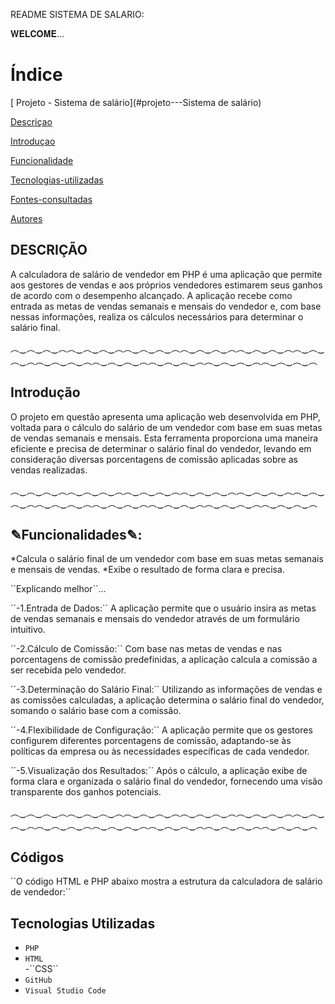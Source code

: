 README SISTEMA DE SALARIO:




𝐖𝐄𝐋𝐂𝐎𝐌𝐄...

# Índice

[ Projeto - Sistema de salário](#projeto---Sistema de salário)

[Descriçao](#descri%C3%A7ao)  

[Introduçao](#introdu%C3%A7ao)  

[Funcionalidade](#funcionalidade) 

[Tecnologias-utilizadas](#tecnologias-ultilizadas)  

[Fontes-consultadas](#fontes-consultadas)

[Autores](#autores)  


## DESCRIÇÃO
A calculadora de salário de vendedor em PHP é uma aplicação que permite aos gestores de vendas e aos próprios vendedores estimarem seus ganhos de acordo com o desempenho alcançado. A aplicação recebe como entrada as metas de vendas semanais e mensais do vendedor e, com base nessas informações, realiza os cálculos necessários para determinar o salário final.

︵‿︵‿︵‿︵︵‿︵‿︵‿︵︵‿︵‿︵‿︵︵‿︵‿︵‿︵︵‿︵‿︵‿︵︵‿︵‿︵‿︵︵‿︵‿︵‿︵︵‿︵‿︵‿︵︵‿︵‿︵‿︵︵‿︵‿︵‿︵︵‿︵‿︵‿︵

## Introdução
O projeto em questão apresenta uma aplicação web desenvolvida em PHP, voltada para o cálculo do salário de um vendedor com base em suas metas de vendas semanais e mensais. Esta ferramenta proporciona uma maneira eficiente e precisa de determinar o salário final do vendedor, levando em consideração diversas porcentagens de comissão aplicadas sobre as vendas realizadas.

︵‿︵‿︵‿︵︵‿︵‿︵‿︵︵‿︵‿︵‿︵︵‿︵‿︵‿︵︵‿︵‿︵‿︵︵‿︵‿︵‿︵︵‿︵‿︵‿︵︵‿︵‿︵‿︵︵‿︵‿︵‿︵︵‿︵‿︵‿︵︵‿︵‿︵‿︵

## ✎Funcionalidades✎:

 *Calcula o salário final de um vendedor com base em suas metas semanais e mensais de vendas.
*Exibe o resultado de forma clara e precisa.

´´Explicando melhor``...

´´-1.Entrada de Dados:`` A aplicação permite que o usuário insira as metas de vendas semanais e mensais do vendedor através de um formulário intuitivo.

´´-2.Cálculo de Comissão:`` Com base nas metas de vendas e nas porcentagens de comissão predefinidas, a aplicação calcula a comissão a ser recebida pelo vendedor.

´´-3.Determinação do Salário Final:`` Utilizando as informações de vendas e as comissões calculadas, a aplicação determina o salário final do vendedor, somando o salário base com a comissão.

´´-4.Flexibilidade de Configuração:`` A aplicação permite que os gestores configurem diferentes porcentagens de comissão, adaptando-se às políticas da empresa ou às necessidades específicas de cada vendedor.

´´-5.Visualização dos Resultados:`` Após o cálculo, a aplicação exibe de forma clara e organizada o salário final do vendedor, fornecendo uma visão transparente dos ganhos potenciais.

︵‿︵‿︵‿︵︵‿︵‿︵‿︵︵‿︵‿︵‿︵︵‿︵‿︵‿︵︵‿︵‿︵‿︵︵‿︵‿︵‿︵︵‿︵‿︵‿︵︵‿︵‿︵‿︵︵‿︵‿︵‿︵︵‿︵‿︵‿︵︵‿︵‿︵‿︵

## Códigos

´´O código HTML e PHP abaixo mostra a estrutura da calculadora de salário de vendedor:``


## Tecnologias Utilizadas
- ``PHP``
- ``HTML``  
-´´CSS``
- ``GitHub``
- ``Visual Studio Code``

